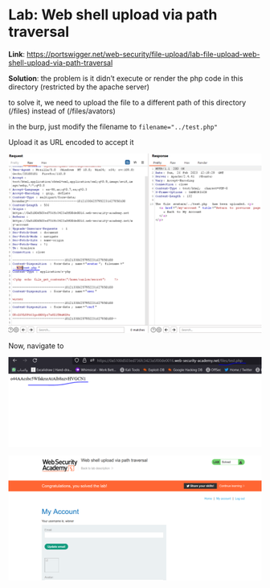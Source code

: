 # Lab: Web shell upload via path traversal

**Link**: https://portswigger.net/web-security/file-upload/lab-file-upload-web-shell-upload-via-path-traversal

**Solution**:
the problem is it didn’t execute or render the php code in this directory (restricted by the apache server)

to solve it, we need to upload the file to a different path of this directory (/files) instead of (/files/avators)

in the burp, just modify the filename to `filename="../test.php"`

Upload it as URL encoded to accept it

<p align="center" width="100%">
  <img src="image1.png" width="800" hight="500"/>
</p>

Now, navigate to 

<p align="center" width="100%">
  <img src="image2.png" width="800" hight="500"/>
</p>


<p align="center" width="100%">
  <img src="image3.png" width="800" hight="500"/>
</p>

